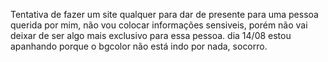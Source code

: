Tentativa de fazer um site qualquer para dar de presente para uma pessoa querida por mim, não vou colocar informações sensiveis, porém não vai deixar de ser algo mais exclusivo para essa pessoa.
dia 14/08 estou apanhando porque o bgcolor não está indo por nada, socorro.